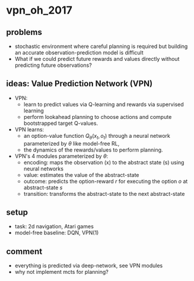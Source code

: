 # vpn_oh_2017

## problems
* stochastic environment where careful planning is required but 
building an accurate observation-prediction model is difficult
* What if we could predict future rewards and values directly without predicting future observations?

## ideas: Value Prediction Network (VPN)
* VPN:
  * learn to predict values via Q-learning and rewards via supervised learning
  * perform lookahead planning to choose actions and compute bootstrapped target Q-values.
* VPN learns:
  * an option-value function $Q_{\theta} (x_t, o_t)$ through a neural network parameterized by $\theta$ like model-free RL, 
  * the dynamics of the rewards/values to perform planning.
* VPN's 4 modules parameterized by $\theta$:
  * encoding: maps the observation (x) to the abstract state (s) using neural networks
  * value: estimates the value of the abstract-state
  * outcome: predicts the option-reward $r$ for executing the option $o$ at abstract-state $s$
  * transition: transforms the abstract-state to the next abstract-state

## setup
* task: 2d navigation, Atari games
* model-free baseline: DQN, VPN(1)

## comment
* everything is predicted via  deep-network, see VPN modules
* why not implement mcts for planning?
